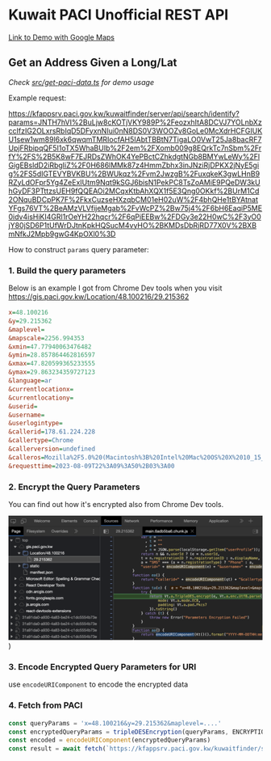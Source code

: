 # Kuwait PACI Unofficial REST API

[Link to Demo with Google Maps](#)

## Get an Address Given a Long/Lat

*Check [src/get-paci-data.ts](src/get-paci-data.ts) for demo usage*

Example request:

https://kfappsrv.paci.gov.kw/kuwaitfinder/server/api/search/identify?params=JNTH7hVI%2BuLjw8cKOTjVKY989P%2FeozxhItA8DCVJ7YOLnbXzccIfzIG2OLxrsRbIqD5DFyxnNIui0nN8DS0V3WOOZv8GoLe0McXdrHCFGIUKU1sew1wm89l6xk6qwqmTMRIocfAH5IAbtTBBtN7TigaLO0VwT25Ja8bacRF7UpjFRbipqQF5I1oTX5WhaBUIb%2F2em%2FXomb009g8EQrkTc7nSbm%2FrfY%2FS%2B5K8wF7EJRDsZWhOK4YePBctCZhkdgtNGb8BMYwLeWy%2FlGigEBsldD2iRbgIiZ%2F0H686lMMk87z4HmmZbhx3inJNziRjDPKX2jNyE5gig%2FS5dIGTEVYBVKBU%2BWUkqz%2Fvm2JwzgB%2FuxqkeK3gwLHnB9RZyLdOFpr5Yg4ZeExIUtm9Nqt9kSGJ6bisN1PekPC8TsZoAMiE9PQeDW3kUhGyDF3PTttzsUEH9fQQEAOi2MCqxKtbAhXQX1f5E3Qng0OKkf%2BUrM1Cd2ONquBDCpPK7F%2FkxCuzseHXzqbCM01eH02uW%2F4bhQHe1tBYAtnatYFgs76VT%2BeAMzVLVfijeMgab%2FvWcPZ%2Bw75j4%2F6bH6EaqiP5ME0idv4isHiKI4GRl1rOeYH22hqcr%2F6qPiEEBw%2FDGy3e22H0wC%2F3yO0jY80jSD6P1tUfWrDJtnKpkHQSucM4vyHO%2BKMDsDbRjRD77X0V%2BXBmNfkJ2Mpb9gwG4KpOXl0%3D

How to construct `params` query parameter:

### 1. Build the query parameters

Below is an example I got from Chrome Dev tools when you visit https://gis.paci.gov.kw/Location/48.100216/29.215362

```ini
x=48.100216
&y=29.215362
&maplevel=
&mapscale=2256.994353
&xmin=47.77940063476482
&ymin=28.857864462816597
&xmax=47.820599365233555
&ymax=29.863234359727123
&language=ar
&currentlocationx=
&currentlocationy=
&userid=
&username=
&userlogintype=
&callerid=178.61.224.228
&callertype=Chrome
&callerversion=undefined
&calleros=Mozilla%2F5.0%20(Macintosh%3B%20Intel%20Mac%20OS%20X%2010_15_7)%20AppleWebKit%2F537.36%20(KHTML%2C%20like%20Gecko)%20Chrome%2F115.0.0.0%20Safari%2F537.36%20Edg%2F115.0.1901.188
&requesttime=2023-08-09T22%3A09%3A50%2B03%3A00
```

### 2. Encrypt the Query Parameters

You can find out how it's encrypted also from Chrome Dev tools.

![Alt text](assets/image.png))

### 3. Encode Encrypted Query Parameters for URI

use `encodeURIComponent` to encode the encrypted data

### 4. Fetch from PACI

```javascript
const queryParams = 'x=48.100216&y=29.215362&maplevel=....'
const encryptedQueryParams = tripleDESEncryption(queryParams, ENCRYPTION_KEY)
const encoded = encodeURIComponent(encryptedQueryParams)
const result = await fetch(`https://kfappsrv.paci.gov.kw/kuwaitfinder/server/api/search/identify?params=${encoded}`)
```

